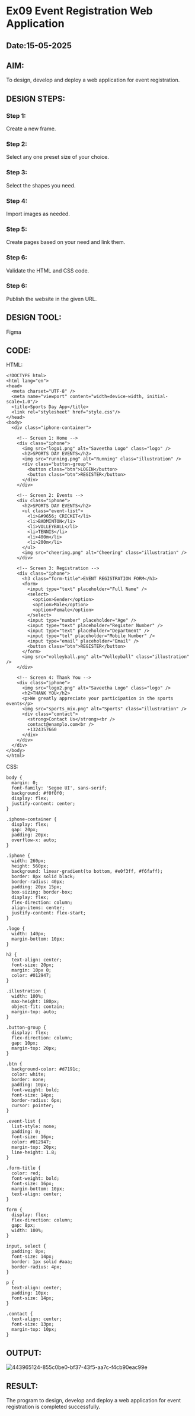 # Ex09 Event Registration Web Application
## Date:15-05-2025

## AIM:
To design, develop and deploy a web application for event registration.

## DESIGN STEPS:

### Step 1:
Create a new frame.

### Step 2:
Select any one preset size of your choice.

### Step 3:
Select the shapes you need.

### Step 4:
Import images as needed.

### Step 5:
Create pages based on your need and link them.

### Step 6:

Validate the HTML and CSS code.

### Step 6:

Publish the website in the given URL.

## DESIGN TOOL:
Figma

## CODE:
HTML:
```
<!DOCTYPE html>
<html lang="en">
<head>
  <meta charset="UTF-8" />
  <meta name="viewport" content="width=device-width, initial-scale=1.0"/>
  <title>Sports Day App</title>
  <link rel="stylesheet" href="style.css"/>
</head>
<body>
  <div class="iphone-container">
    
    <!-- Screen 1: Home -->
    <div class="iphone">
      <img src="logo1.png" alt="Saveetha Logo" class="logo" />
      <h2>SPORTS DAY EVENTS</h2>
      <img src="running.png" alt="Running" class="illustration" />
      <div class="button-group">
        <button class="btn">LOGIN</button>
        <button class="btn">REGISTER</button>
      </div>
    </div>

    <!-- Screen 2: Events -->
    <div class="iphone">
      <h2>SPORTS DAY EVENTS</h2>
      <ul class="event-list">
        <li>&#9656; CRICKET</li>
        <li>BADMINTON</li>
        <li>VOLLEYBALL</li>
        <li>TENNIS</li>
        <li>400m</li>
        <li>200m</li>
      </ul>
      <img src="cheering.png" alt="Cheering" class="illustration" />
    </div>

    <!-- Screen 3: Registration -->
    <div class="iphone">
      <h3 class="form-title">EVENT REGISTRATION FORM</h3>
      <form>
        <input type="text" placeholder="Full Name" />
        <select>
          <option>Gender</option>
          <option>Male</option>
          <option>Female</option>
        </select>
        <input type="number" placeholder="Age" />
        <input type="text" placeholder="Register Number" />
        <input type="text" placeholder="Department" />
        <input type="tel" placeholder="Mobile Number" />
        <input type="email" placeholder="Email" />
        <button class="btn">REGISTER</button>
      </form>
      <img src="volleyball.png" alt="Volleyball" class="illustration" />
    </div>

    <!-- Screen 4: Thank You -->
    <div class="iphone">
      <img src="logo2.png" alt="Saveetha Logo" class="logo" />
      <h2>THANK YOU</h2>
      <p>We greatly appreciate your participation in the sports events</p>
      <img src="sports_mix.png" alt="Sports" class="illustration" />
      <div class="contact">
        <strong>Contact Us</strong><br />
        contact@enamplo.com<br />
        +1324357660
      </div>
    </div>
  </div>
</body>
</html>
```
CSS:
```
body {
  margin: 0;
  font-family: 'Segoe UI', sans-serif;
  background: #f0f0f0;
  display: flex;
  justify-content: center;
}

.iphone-container {
  display: flex;
  gap: 20px;
  padding: 20px;
  overflow-x: auto;
}

.iphone {
  width: 260px;
  height: 560px;
  background: linear-gradient(to bottom, #e0f3ff, #f6faff);
  border: 8px solid black;
  border-radius: 40px;
  padding: 20px 15px;
  box-sizing: border-box;
  display: flex;
  flex-direction: column;
  align-items: center;
  justify-content: flex-start;
}

.logo {
  width: 140px;
  margin-bottom: 10px;
}

h2 {
  text-align: center;
  font-size: 20px;
  margin: 10px 0;
  color: #012947;
}

.illustration {
  width: 100%;
  max-height: 180px;
  object-fit: contain;
  margin-top: auto;
}

.button-group {
  display: flex;
  flex-direction: column;
  gap: 10px;
  margin-top: 20px;
}

.btn {
  background-color: #d7191c;
  color: white;
  border: none;
  padding: 10px;
  font-weight: bold;
  font-size: 14px;
  border-radius: 6px;
  cursor: pointer;
}

.event-list {
  list-style: none;
  padding: 0;
  font-size: 16px;
  color: #012947;
  margin-top: 20px;
  line-height: 1.8;
}

.form-title {
  color: red;
  font-weight: bold;
  font-size: 16px;
  margin-bottom: 10px;
  text-align: center;
}

form {
  display: flex;
  flex-direction: column;
  gap: 8px;
  width: 100%;
}

input, select {
  padding: 8px;
  font-size: 14px;
  border: 1px solid #aaa;
  border-radius: 4px;
}

p {
  text-align: center;
  padding: 10px;
  font-size: 14px;
}

.contact {
  text-align: center;
  font-size: 13px;
  margin-top: 10px;
}
```

## OUTPUT:
![443965124-855c0be0-bf37-43f5-aa7c-f4cb90eac99e](https://github.com/user-attachments/assets/3084aaa8-ec86-4c90-9dca-06e2a7f6e2c5)


## RESULT:
The program to design, develop and deploy a web application for event registration is completed successfully.
